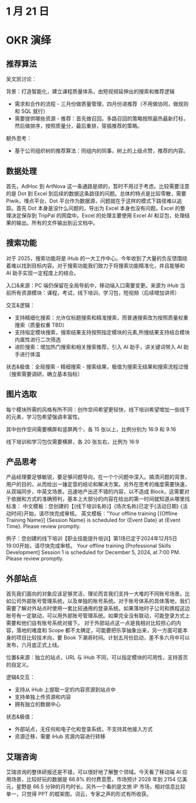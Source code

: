 # 1 月 21 日

# OKR 演绎

## 推荐算法

吴文凯讨论：

背景：打造智能化，建立课程质量体系，由短视频延伸出的搜索和推荐逻辑

- 需求和合作的流程 - 三月份做质量管理，四月份进推荐（不用做协同，做规则和 SQL 就行）
- 需要提供哪些资源 - 推荐：首先做召回，多路召回的策略按照最热最新打标，然后做排序，按照质量分，最后重排，穿插推荐的策略。

额外思考：

- 基于公司组织树的推荐算法：同组内的同事，树上的上级点赞，推荐的内容。

 ## 数据处理

首先，AdHoc 到 ArtNova 这一条通路是顺的，暂时不用过于考虑。比较需要注意的是 Dot 到 Excel 到后续的数据这条路径的问题。总体的特点是比较零散，需要Piwik，埋点平台，Dot 平台作为数据源，问题就在于这样的模式下路径难以追踪。首先 Dot 本身是没什么问题的，导出为 Excel 本身也没有问题。Excel 的整理决定保存到 TripPal 的网盘中。Excel 的处理主要使用 Excel AI 和豆包，处理结果的输出。所有的文件输出到云文档中。

## 搜索功能

对于 2025，搜索功能将是 iHub 的一大工作中心。今年收到了大量的负反馈围绕着难以找到目标内容。对于搜索功能我们致力于将搜索功能精准化，并且能够和 AI 助手实现一定程度上的结合。

入口&来源：PC 端仍保留在全局导航中，移动端入口需要变更。来源为 iHub 当前所有资源模块：课程，考试，线下培训，学习包，短视频（后续增加讲师）

交互&逻辑：

- 支持精细化搜索：允许仅标题搜索和精准搜索，而普通搜索改为按照质量权重搜索（质量权重 TBD）
- 支持指定模块搜索，搜索结果支持按照指定模块的元素,所搜结果支持结合模块内属性进行二次筛选
- 进阶搜索：增加热门搜索和相关搜索推荐，引入 AI 助手，讲关键词带入 AI 助手进行体温

状态&极值：全局搜索 - 精细搜索 - 搜索结果，极值为搜索无结果和搜索流程过慢（搜索需要调研，确立基本指标）

## 图片选取

每个模块所需的风格有所不同：创作空间希望更轻快，线下培训希望增加一些线下的元素，学习包希望强调丰富性。

其中创作空间需要横屏和竖屏两个，各 15 张以上，比例分别为 16:9 和 9:16

线下培训和学习包仅需要横屏，各 20 张左右，比例为 16:9

## 产品思考

产品经理要足够敏锐，要足够问题导向，在一个个问题中深入。搞清问题的背景，用户的目的，从而给出一锤定音的结论和解决方案。另外在思考的维度需要快速，从双端同步，中英文场景。迅速地产出还不错的内容，以不造成 Block，这需要对于依据和方式的准确预判，基本上大部分的内容在给出的第一时间就知道从哪里找标准：
中文模板：您创建的【{线下培训名称}】{场次名称}已定于{活动日期} {活动时间}开始，请尽快完成审核。
英文模板：”Your offline training [{Offline Training Name}] {Session Name} is scheduled for {Event Date} at {Event Time}. Please review promptly.

例子：您创建的线下培训【职业技能提升培训】第1场已定于2024年12月5日19:00开始，请尽快完成审核。
Your offline training [Professional Skills Development] Session 1 is scheduled for December 5, 2024, at 7:00 PM. Please review promptly. 

## 外部站点

首先我们面向的对象应该足够灵活，理论而言我们支持一大堆的不同账号场景。比如公司外部账号管理系统，以及单独的账号系统。对于账号体系的具体落地，我们需要了解对外站点时使用一套比较通用的登录系统。如果落地时子公司和携程这边账号有一定联动，可以用外部账号管理系统。如果完全没有联动，可能登录方式上需要和他们自有账号系统对接下。 对于外部站点这一点是我相对比较担心的内容，落地的难度和 Scope 都不太确定，可能要把乐享抽象出来，另一方面可能本身的项目比较技术向，要 Book 下潮哥时间。计划五月份启动，差不多六月中可以发布，六月底正式上线。

位置&来源：独立的站点，URL 与 iHub 不同，可以指定模块的可用性，支持首页的自定义。

逻辑&交互：

- 支持从 iHub 上提取一定的内容资源到站点中
- 支持单独上传资源和内容
- 拥有独立的数据中心

状态&极值：

- 外部站点，无任何和电子化和登录系统，不支持其他接入方式
- 资源迁移，需要 iHub 资源内容进行转移

## 艾瑞咨询

艾瑞咨询的整体研报还是不错，可以很好地了解整个领域。今天看了移动端 AI 应用场景，比较好玩的数据是 66.8% 的付费意愿，市场预计 2028 年到 2154 亿美元，星野是 66.5 分钟的月均时长。另外一个看的是文旅 IP 市场，相对信息比较单一，只觉得 PPT 的框架图，词云，专家之声的形式有所收获。

